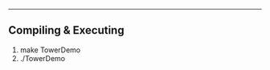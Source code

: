 ------------------------------------------
Compiling & Executing
------------------------------------------
1) make TowerDemo
2) ./TowerDemo